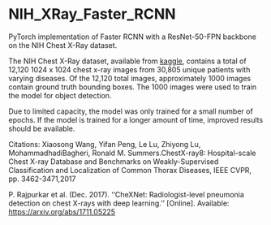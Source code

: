 # NIH_XRay_Faster_RCNN

PyTorch implementation of Faster RCNN with a ResNet-50-FPN backbone on the NIH Chest X-Ray dataset.

The NIH Chest X-Ray dataset, available from [kaggle](https://www.kaggle.com/nih-chest-xrays/data), contains a
total of 12,120 1024 x 1024 chest x-ray images from 30,805 unique patients with varying diseases. Of the 12,120
total images, approximately 1000 images contain ground truth bounding boxes. The 1000 images were used to train the model
for object detection.

Due to limited capacity, the model was only trained for a small number of epochs. If the model is trained for a longer
amount of time, improved results should be available.

Citations:
Xiaosong Wang, Yifan Peng, Le Lu, Zhiyong Lu, MohammadhadiBagheri, Ronald M. Summers.ChestX-ray8: Hospital-scale 
Chest X-ray Database and Benchmarks on Weakly-Supervised Classification and Localization of Common Thorax Diseases,
IEEE CVPR, pp. 3462-3471,2017

P. Rajpurkar et al. (Dec. 2017). ‘‘CheXNet: Radiologist-level pneumonia detection on chest X-rays with deep learning.’’ [Online]. Available:
https://arxiv.org/abs/1711.05225
